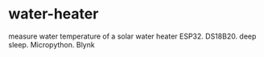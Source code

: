 # water-heater
measure water temperature of a solar water heater
ESP32. DS18B20. deep sleep. 
Micropython. Blynk

